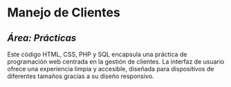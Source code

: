 # Manejo de Clientes 
## _Área: Prácticas_
Este código HTML, CSS, PHP y SQL encapsula una práctica de programación web centrada en la gestión de clientes. La interfaz de usuario ofrece una experiencia limpia y accesible, diseñada para dispositivos de diferentes tamaños gracias a su diseño responsivo.
